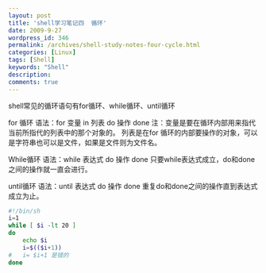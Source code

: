 ```yaml
---
layout: post
title: 'shell学习笔记四  循环'
date: 2009-9-27
wordpress_id: 346
permalink: /archives/shell-study-notes-four-cycle.html
categories: [Linux]
tags: [Shell]
keywords: "Shell"
description: 
comments: true
---
```

shell常见的循环语句有for循环、while循环、until循环

for 循环
语法：for 变量 in 列表
do
操作
done
注：变量是要在循环内部用来指代当前所指代的列表中的那个对象的。
列表是在for 循环的内部要操作的对象，可以是字符串也可以是文件，如果是文件则为文件名。

While循环
语法：while 表达式
do
操作
done
只要while表达式成立，do和done之间的操作就一直会进行。

until循环
语法：until 表达式
do
操作
done
重复do和done之间的操作直到表达式成立为止。

``` bash
#!/bin/sh
i=1
while [ $i -lt 20 ]
do
	echo $i
	i=$(($i+1))
#	i= $i+1 是错的
done
 ```